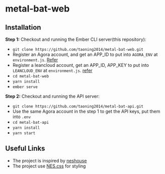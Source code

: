 # metal-bat-web
## Installation

**Step 1:** Checkout and running the Ember CLI server(this repository):

* `git clone https://github.com/taoning2014/metal-bat-web.git`
* Register an Agora account, and get an APP_ID to put into `AGORA_ENV` at `environment.js`. [Refer](https://docs.agora.io/en/Voice/product_voice?platform=Web)
* Register a leancloud account, get an APP_ID, APP_KEY to put into `LEANCLOUD_ENV` at `environment.js`. [refer](https://docs.leancloud.app/leanstorage_guide-js.html)
* `cd metal-bat-web`
* `yarn install`
* `ember serve`

**Step 2:** Checkout and running the API server:

* `git clone https://github.com/taoning2014/metal-bat-api.git`
* Use the same Agora account in the step 1 to get the API keys, put them into `.env`
* `cd metal-bat-api`
* `yarn install`
* `yarn start`

## Useful Links

* The project is inspired by [neshouse](https://github.com/bestony/neshouse)
* The project use [NES.css](https://nostalgic-css.github.io/NES.css/) for styling
